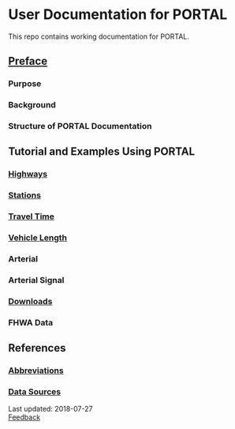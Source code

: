 # User Documentation for PORTAL

This repo contains working documentation for PORTAL.

## [Preface](https://github.com/adus/portal-documentation/blob/master/documentation/summary.md)

### Purpose

### Background

### Structure of PORTAL Documentation

## Tutorial and Examples Using PORTAL

### [Highways](https://github.com/adus/portal-documentation/blob/master/documentation/highways.md)

### [Stations](https://github.com/adus/portal-documentation/blob/master/documentation/stations.md)

### [Travel Time](https://github.com/adus/portal-documentation/blob/master/documentation/travel-time.md)

### [Vehicle Length](https://github.com/adus/portal-documentation/blob/master/documentation/freight.md)

### Arterial

### Arterial Signal

### [Downloads](https://github.com/adus/portal-documentation/blob/master/documentation/downloads.md)

### FHWA Data

## References

### [Abbreviations](https://github.com/adus/portal-documentation/blob/master/documentation/abbreviations.md)

### [Data Sources](https://rawgit.com/adus/portal-documentation/master/documentation/data-sources.html)

Last updated: 2018-07-27  
[Feedback](https://github.com/adus/portal-documentation/issues)
